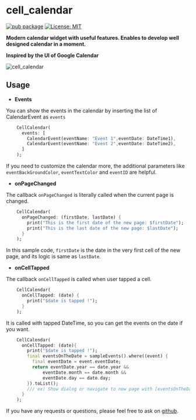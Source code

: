 # cell_calendar

[![pub package](https://img.shields.io/pub/v/cell_calendar.svg)](https://pub.dev/packages/cell_calendar)
<a href="https://opensource.org/licenses/MIT"><img src="https://img.shields.io/badge/license-MIT-purple.svg" alt="License: MIT"></a>

**Modern calendar widget with useful features. Enables to develop well designed calendar in a moment.**

**Inspired by the UI of Google Calendar**

![cell_calendar](https://user-images.githubusercontent.com/43510799/92649244-ae30e180-f325-11ea-92a8-3e21d76aacd8.gif)

## Usage

- **Events**

You can show the events in the calendar by inserting the list of CalendarEvent as `events`
```dart
    CellCalendar(
      events: [
        CalendarEvent(eventName: "Event 1",eventDate: DateTime1),
        CalendarEvent(eventName: "Event 2",eventDate: DateTime2),
      ]
    );
```

If you need to customize the calendar more, the additional parameters like `eventBackGroundColor`, `eventTextColor` and `eventID` are helpful.


- **onPageChanged**

The callback `onPageChanged` is literally called when the current page is changed.
```dart
    CellCalendar(
      onPageChanged: (firstDate, lastDate) {
        print("This is the first date of the new page: $firstDate");
        print("This is the last date of the new page: $lastDate");
      }
    );
```
In this sample code, `firstDate` is the date in the very first cell of the new page, and its logic is same as `lastDate`.

- **onCellTapped**

The callback `onCellTapped` is called when user tapped a cell.
```dart
    CellCalendar(
      onCellTapped: (date) {
        print("$date is tapped !");
      }
    );
```
It is called with tapped DateTime, so you can get the events on the date if you want.
```dart
    CellCalendar(
      onCellTapped: (date){
        print("$date is tapped !");
        final eventsOnTheDate = sampleEvents().where((event) {
          final eventDate = event.eventDate;
          return eventDate.year == date.year &&
              eventDate.month == date.month &&
              eventDate.day == date.day;
        }).toList();
        /// ex) Show dialog or navigate to new page with [eventsOnTheDate]
      }
    );

```

If you have any requests or questions, please feel free to ask on [github](https://github.com/santa112358/cell_calendar/issues).

